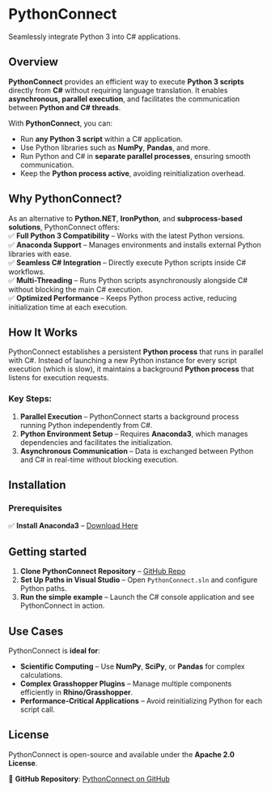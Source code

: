 # PythonConnect
Seamlessly integrate Python 3 into C# applications.

## Overview
**PythonConnect** provides an efficient way to execute **Python 3 scripts** directly from **C#** without requiring language translation. It enables **asynchronous, parallel execution**, and facilitates the communication between **Python and C# threads**.

With **PythonConnect**, you can:
- Run **any Python 3 script** within a C# application.
- Use Python libraries such as **NumPy**, **Pandas**, and more.
- Run Python and C# in **separate parallel processes**, ensuring smooth communication.
- Keep the **Python process active**, avoiding reinitialization overhead.


## Why PythonConnect?
As an alternative to **Python.NET**, **IronPython**, and **subprocess-based solutions**, PythonConnect offers:  
✅ **Full Python 3 Compatibility** – Works with the latest Python versions.  
✅ **Anaconda Support** – Manages environments and installs external Python libraries with ease.  
✅ **Seamless C# Integration** – Directly execute Python scripts inside C# workflows.  
✅ **Multi-Threading** – Runs Python scripts asynchronously alongside C# without blocking the main C# execution.  
✅ **Optimized Performance** – Keeps Python process active, reducing initialization time at each execution.  


## How It Works
PythonConnect establishes a persistent **Python process** that runs in parallel with C#. Instead of launching a new Python instance for every script execution (which is slow), it maintains a background **Python process** that listens for execution requests.

### Key Steps:
1. **Parallel Execution** – PythonConnect starts a background process running Python independently from C#.
2. **Python Environment Setup** – Requires **Anaconda3**, which manages dependencies and facilitates the initialization.
3. **Asynchronous Communication** – Data is exchanged between Python and C# in real-time without blocking execution.

## Installation

### Prerequisites
✅ **Install Anaconda3** – [Download Here](https://www.anaconda.com/download)

## Getting started
1. **Clone PythonConnect Repository** – [GitHub Repo](https://github.com/JonasFeron/PythonConnect)
2. **Set Up Paths in Visual Studio** – Open `PythonConnect.sln` and configure Python paths.
3. **Run the simple example** – Launch the C# console application and see PythonConnect in action.  

## Use Cases
PythonConnect is **ideal for**:
- **Scientific Computing** – Use **NumPy**, **SciPy**, or **Pandas** for complex calculations.
- **Complex Grasshopper Plugins** – Manage multiple components efficiently in **Rhino/Grasshopper**.
- **Performance-Critical Applications** – Avoid reinitializing Python for each script call.

## License
PythonConnect is open-source and available under the **Apache 2.0 License**.

📌 **GitHub Repository**: [PythonConnect on GitHub](https://github.com/JonasFeron/PythonConnect)

